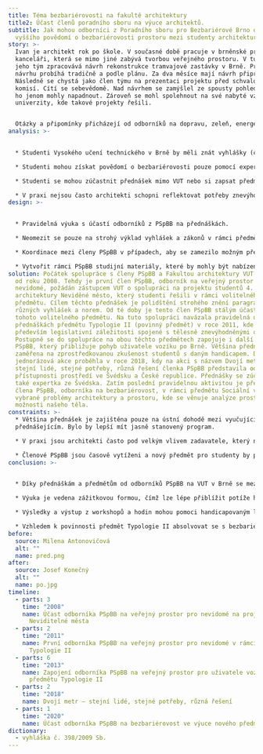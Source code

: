 ```yaml
---
title: Téma bezbariérovosti na fakultě architektury
title2: Účast členů poradního sboru na výuce architektů.
subtitle: Jak mohou odborníci z Poradního sboru pro Bezbariérové Brno docílit
  vyššího povědomí o bezbariérovosti prostoru mezi studenty architektury v Brně?
story: >-
  Ivan je architekt rok po škole. V současné době pracuje v brněnské projekční
  kanceláři, která se mimo jiné zabývá tvorbou veřejného prostoru. V tuto chvíli
  jeho tým zpracovává návrh rekonstrukce tramvajové zastávky v Brně. Práce na
  návrhu probíhá tradičně a podle plánu. Za dva měsíce mají návrh připravený.
  Následně se chystá jako člen týmu na prezentaci projektu před schvalovací
  komisí. Cítí se sebevědomě. Nad návrhem se zamýšlel ze spousty pohledů, které
  ho jenom mohly napadnout. Zároveň se mohl spolehnout na své nabyté vzdělání z
  univerzity, kde takové projekty řešili. 


  Otázky a připomínky přicházejí od odborníků na dopravu, zeleň, energetické sítě, přičemž na všechny dokáže odpovědět a reagovat, tak aby uspokojil požadavky jednotlivých expertů. Náhle ale přichází dotaz na bezbariérový přístup pro uživatele vozíku a nevidomé osoby. Ivan najednou ztrácí půdu pod nohama a neví, co má říct. Na bezbariérovost se zaměřil pouze snížením obrubníku, což podle přítomných expertů na bezbariérovost není dostatečné. O příslušné vyhlášce slyšel už někdy, ale nedokáže její znalost dobře aplikovat do praxe. Chybí vodící linie, sklon na přechodu je příliš strmý a itinerář je umístěn chaoticky. Celý projekt se musí předělat. Kdyby se tak o tuto problematiku více zajímal již na univerzitě...
analysis: >-
  

  * Studenti Vysokého učení technického v Brně by měli znát vyhlášky (č. 398/2009 Sb.) a zákony týkající se bezbariérovosti, nicméně nemají kontakt s experty z praxe, kteří se o tyto zákony zasazují.

  * Studenti mohou získat povědomí o bezbariérovosti pouze pomocí expertů na různých přednáškách. 

  * Studenti se mohou zúčastnit přednášek mimo VUT nebo si zapsat předměty z jiných univerzit, což je administrativní zátěž.

  * V praxi nejsou často architekti schopni reflektovat potřeby znevýhodněných skupin, jakou jsou například uživatelé vozíku nebo osoby s postižením zraku.
design: >-
  

  * Pravidelná výuka s účastí odborníků z PSpBB na přednáškách.

  * Neomezit se pouze na strohý výklad vyhlášek a zákonů v rámci předmětů, ale přejít k zážitkové výuce. 

  * Koordinace mezi členy PSpBB v případech, aby se zamezilo možným překryvům v náplni přednášky.

  * Vytvořit rámci PSpBB studijní materiály, které by mohly být nabízeny i jiným univerzitám.
solution: Počátek spolupráce s členy PSpBB a Fakultou architektury VUT se datuje
  od roku 2008. Tehdy je první člen PSpBB, odborník na veřejný prostor pro
  nevidomé, požádán zástupcem VUT o spolupráci na projektu studentů 4. ročníku
  architektury Neviděné město, který studenti řešili v rámci volitelného
  předmětu. Cílem těchto přednášek je polidštění strohého znění paragrafů
  různých vyhlášek a norem. Od té doby je tento člen PSpBB stálým účastníkem
  tohoto volitelného předmětu. Na tuto spolupráci navázala pravidelná účast na
  přednáškách předmětu Typologie II (povinný předmět) v roce 2011, kde se řeší
  především legislativní záležitosti spojené s tělesně znevýhodněnými osobami.
  Postupně se do spolupráce na obou těchto předmětech zapojuje i další člen
  PSpBB, který přibližuje pohyb uživatele vozíku po Brně. Většina přednášek je
  zaměřena na zprostředkovanou zkušenost studentů s daným handicapem. Další
  jednorázová akce proběhla v roce 2018, kdy na akci s názvem Dvojí metr –
  stejní lidé, stejné potřeby, různá řešení členka PSpBB představila odlišnosti
  přístupnosti prostředí ve Švédsku a České republice. Přednášky se zúčastnila
  také expertka ze Švédska. Zatím poslední pravidelnou aktivitou je přednáška
  člena PSpBB, odborníka na bezbariérovost, v rámci předmětu Sociální vědy a
  vybrané problémy architektury a prostoru, kde se věnuje analýze prostoru skrze
  možnosti našeho těla.
constraints: >-
  * Většina přednášek je zajištěna pouze na ústní dohodě mezi vyučujícím a
  přednášejícím. Bylo by lepší mít jasně stanovený program. 

  * V praxi jsou architekti často pod velkým vlivem zadavatele, který nemusí bezbariérovosti věnovat takovou pozornost a četnost a kvalita výuky je řešením problému pouze z jedné strany.

  * Členové PSpBB jsou časově vytíženi a nový předmět pro studenty by pro ně znamenal další časovou zátěž.
conclusion: >-
  

  * Díky přednáškám a předmětům od odborníků PSpBB na VUT v Brně se mezi studenty, potažmo absolventy architektury zvýší orientace v problematice bezbariérovosti.

  * Výuka je vedena zážitkovou formou, čímž lze lépe přiblížit potíže handicapovaných lidí při pohybu ve veřejném prostoru. 

  * Výsledky a výstup z workshopů a hodin mohou pomoci handicapovaným lidem v běžném životě.

  * Vzhledem k povinnosti předmět Typologie II absolvovat se s bezbariérovostí seznámí všichni studenti oboru (cca 70 studentů).
before:
  source: Milena Antonovičová
  alt: ""
  name: pred.png
after:
  source: Josef Konečný
  alt: ""
  name: po.jpg
timeline:
  - parts: 3
    time: "2008"
    name: Účast odborníka PSpBB na veřejný prostor pro nevidomé na projektu
      Neviditelné města
  - parts: 2
    time: "2011"
    name: První odborníka PSpBB na veřejný prostor pro nevidomé v rámci předmětu
      Typologie II
  - parts: 6
    time: "2013"
    name: Zapojení odborníka PSpBB na veřejný prostor pro uživatele vozíku do výuky
      předmětu Typologie II
  - parts: 2
    time: "2018"
    name: Dvojí metr – stejní lidé, stejné potřeby, různá řešení
  - parts: 1
    time: "2020"
    name: Účast odborníka PSpBB na bezbariérovost ve výuce nového předmětu
dictionary:
  - vyhláška č. 398/2009 Sb.
---
```

